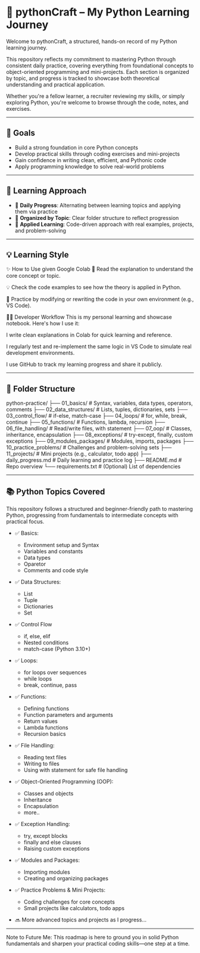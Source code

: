 # 📘 pythonCraft – My Python Learning Journey

Welcome to pythonCraft, a structured, hands-on record of my Python learning journey.

This repository reflects my commitment to mastering Python through consistent daily practice, covering everything from foundational concepts to object-oriented programming and mini-projects. Each section is organized by topic, and progress is tracked to showcase both theoretical understanding and practical application.

Whether you're a fellow learner, a recruiter reviewing my skills, or simply exploring Python, you're welcome to browse through the code, notes, and exercises.

---

## 🚀 Goals

- Build a strong foundation in core Python concepts
- Develop practical skills through coding exercises and mini-projects
- Gain confidence in writing clean, efficient, and Pythonic code
- Apply programming knowledge to solve real-world problems

---

## 🧭 Learning Approach

- 📅 **Daily Progress**: Alternating between learning topics and applying them via practice
- 📂 **Organized by Topic**: Clear folder structure to reflect progression
- 📌 **Applied Learning**: Code-driven approach with real examples, projects, and problem-solving

---

## 💡 Learning Style

✨ How to Use given Google Colab
📖 Read the explanation to understand the core concept or topic.

💡 Check the code examples to see how the theory is applied in Python.

🧪 Practice by modifying or rewriting the code in your own environment (e.g., VS Code).


👨‍💻 Developer Workflow
This is my personal learning and showcase notebook. Here's how I use it:

I write clean explanations in Colab for quick learning and reference.

I regularly test and re-implement the same logic in VS Code to simulate real development environments.

I use GitHub to track my learning progress and share it publicly.

---

## 📂 Folder Structure
python-practice/
├── 01_basics/                   # Syntax, variables, data types, operators, comments
├── 02_data_structures/          # Lists, tuples, dictionaries, sets
├── 03_control_flow/             # if-else, match-case
├── 04_loops/                    # for, while, break, continue
├── 05_functions/                # Functions, lambda, recursion
├── 06_file_handling/            # Read/write files, with statement
├── 07_oop/                      # Classes, inheritance, encapsulation
├── 08_exceptions/               # try-except, finally, custom exceptions
├── 09_modules_packages/         # Modules, imports, packages
├── 10_practice_problems/        # Challenges and problem-solving sets
├── 11_projects/                 # Mini projects (e.g., calculator, todo app)
├── daily_progress.md            # Daily learning and practice log
├── README.md                    # Repo overview
└── requirements.txt             # (Optional) List of dependencies

---

## 📚 Python Topics Covered

This repository follows a structured and beginner-friendly path to mastering Python, progressing from fundamentals to intermediate concepts with practical focus.

- ✅ Basics:
  - Environment setup and Syntax  
  - Variables and constants  
  - Data types
  - Oparetor
  - Comments and code style

- ✅ Data Structures:  
  - List
  - Tuple
  - Dictionaries
  - Set

- ✅ Control Flow 
  - if, else, elif  
  - Nested conditions  
  - match-case (Python 3.10+)  

- ✅ Loops:
  - for loops over sequences  
  - while loops  
  - break, continue, pass  

- ✅ Functions:
  - Defining functions  
  - Function parameters and arguments  
  - Return values  
  - Lambda functions  
  - Recursion basics  

- ✅ File Handling:
  - Reading text files  
  - Writing to files  
  - Using with statement for safe file handling  

- ✅ Object-Oriented Programming (OOP): 
  - Classes and objects  
  - Inheritance 
  - Encapsulation
  - more..

- ✅ Exception Handling:
  - try, except blocks  
  - finally and else clauses  
  - Raising custom exceptions  

- ✅ Modules and Packages:  
  - Importing modules  
  - Creating and organizing packages  

- ✅ Practice Problems & Mini Projects:  
  - Coding challenges for core concepts  
  - Small projects like calculators, todo apps  

- 🔜 More advanced topics and projects as I progress... 

---

Note to Future Me:
This roadmap is here to ground you in solid Python fundamentals and sharpen your practical coding skills—one step at a time.
